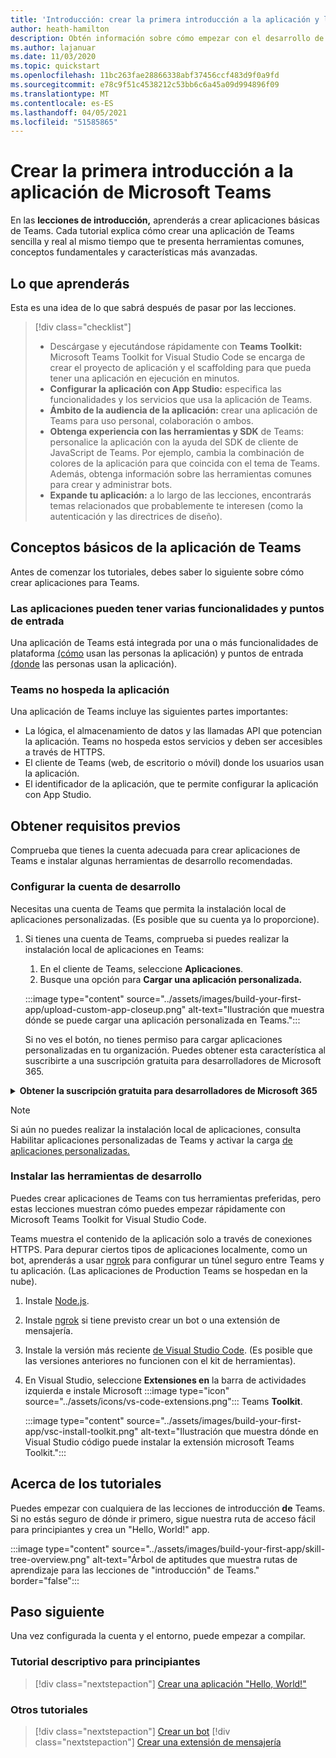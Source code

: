 ```yaml
---
title: 'Introducción: crear la primera introducción a la aplicación y los requisitos previos'
author: heath-hamilton
description: Obtén información sobre cómo empezar con el desarrollo de aplicaciones de Microsoft Teams y cómo configurar el entorno.
ms.author: lajanuar
ms.date: 11/03/2020
ms.topic: quickstart
ms.openlocfilehash: 11bc263fae28866338abf37456ccf483d9f0a9fd
ms.sourcegitcommit: e78c9f51c4538212c53bb6c6a45a09d994896f09
ms.translationtype: MT
ms.contentlocale: es-ES
ms.lasthandoff: 04/05/2021
ms.locfileid: "51585865"
---
```

# <a name="build-your-first-microsoft-teams-app-overview"></a>Crear la primera introducción a la aplicación de Microsoft Teams

En las **lecciones de introducción,** aprenderás a crear aplicaciones básicas de Teams. Cada tutorial explica cómo crear una aplicación de Teams sencilla y real al mismo tiempo que te presenta herramientas comunes, conceptos fundamentales y características más avanzadas.

## <a name="what-youll-learn"></a>Lo que aprenderás

Esta es una idea de lo que sabrá después de pasar por las lecciones.

> [!div class="checklist"]
  >
  > * Descárgase y ejecutándose rápidamente con **Teams Toolkit:** Microsoft Teams Toolkit for Visual Studio Code se encarga de crear el proyecto de aplicación y el scaffolding para que pueda tener una aplicación en ejecución en minutos.
  > * **Configurar la aplicación con App Studio:** especifica las funcionalidades y los servicios que usa la aplicación de Teams.
  > * **Ámbito de la audiencia de la aplicación:** crear una aplicación de Teams para uso personal, colaboración o ambos.
> * **Obtenga experiencia con las herramientas y SDK** de Teams: personalice la aplicación con la ayuda del SDK de cliente de JavaScript de Teams. Por ejemplo, cambia la combinación de colores de la aplicación para que coincida con el tema de Teams. Además, obtenga información sobre las herramientas comunes para crear y administrar bots.
  > * **Expande tu aplicación:** a lo largo de las lecciones, encontrarás temas relacionados que probablemente te interesen (como la autenticación y las directrices de diseño).

## <a name="teams-app-fundamentals"></a>Conceptos básicos de la aplicación de Teams

Antes de comenzar los tutoriales, debes saber lo siguiente sobre cómo crear aplicaciones para Teams.

### <a name="apps-can-have-multiple-capabilities-and-entry-points"></a>Las aplicaciones pueden tener varias funcionalidades y puntos de entrada

Una aplicación de Teams está integrada por una o más funcionalidades de plataforma [(cómo](../concepts/capabilities-overview.md) usan las personas la aplicación) y puntos de entrada [(donde](../concepts/extensibility-points.md) las personas usan la aplicación).

### <a name="teams-doesnt-host-your-app"></a>Teams no hospeda la aplicación

Una aplicación de Teams incluye las siguientes partes importantes:

* La lógica, el almacenamiento de datos y las llamadas API que potencian la aplicación. Teams no hospeda estos servicios y deben ser accesibles a través de HTTPS.
* El cliente de Teams (web, de escritorio o móvil) donde los usuarios usan la aplicación.
* El identificador de la aplicación, que te permite configurar la aplicación con App Studio.

## <a name="get-prerequisites"></a>Obtener requisitos previos

Comprueba que tienes la cuenta adecuada para crear aplicaciones de Teams e instalar algunas herramientas de desarrollo recomendadas.

### <a name="set-up-your-development-account"></a>Configurar la cuenta de desarrollo

Necesitas una cuenta de Teams que permita la instalación local de aplicaciones personalizadas. (Es posible que su cuenta ya lo proporcione).

1. Si tienes una cuenta de Teams, comprueba si puedes realizar la instalación local de aplicaciones en Teams:
    1. En el cliente de Teams, seleccione **Aplicaciones**.
    1. Busque una opción para **Cargar una aplicación personalizada.**

    :::image type="content" source="../assets/images/build-your-first-app/upload-custom-app-closeup.png" alt-text="Ilustración que muestra dónde se puede cargar una aplicación personalizada en Teams.":::
    
    Si no ves el botón, no tienes permiso para cargar aplicaciones personalizadas en tu organización. Puedes obtener esta característica al suscribirte a una suscripción gratuita para desarrolladores de Microsoft 365.

<!-- markdownlint-disable MD033 -->
<details>

<summary><b>Obtener la suscripción gratuita para desarrolladores de Microsoft 365</b></summary>

Puedes obtener una cuenta de prueba gratuita de Teams que permite la instalación local de aplicaciones uniéndose al programa para desarrolladores de Microsoft 365. (El proceso de registro tarda aproximadamente dos minutos).

1. Vaya al programa para desarrolladores de [Microsoft 365](https://developer.microsoft.com/microsoft-365/dev-program).
1. Selecciona **Unirse ahora** y sigue las instrucciones en pantalla.
1. Cuando llegue a la pantalla de bienvenida, seleccione **Configurar la suscripción de E5**.
1. Configurar la cuenta de administrador. Una vez que termines, deberías ver una pantalla como esta.
:::image type="content" source="../assets/images/build-your-first-app/dev-program-subscription.png" alt-text="Ejemplo de lo que ve después de registrarse en el programa para desarrolladores de Microsoft 365.":::
1. Inicie sesión en Teams con la cuenta de administrador que acaba de configurar.
1. Comprueba si ahora tienes la opción **Cargar una aplicación** personalizada.

</details>

> [!Note]
> Si aún no puedes realizar la instalación local de aplicaciones, consulta Habilitar aplicaciones personalizadas de Teams y activar la carga [de aplicaciones personalizadas.](https://docs.microsoft.com/microsoftteams/platform/concepts/build-and-test/prepare-your-o365-tenant#enable-custom-teams-apps-and-turn-on-custom-app-uploading)

### <a name="install-your-development-tools"></a>Instalar las herramientas de desarrollo

Puedes crear aplicaciones de Teams con tus herramientas preferidas, pero estas lecciones muestran cómo puedes empezar rápidamente con Microsoft Teams Toolkit for Visual Studio Code.

Teams muestra el contenido de la aplicación solo a través de conexiones HTTPS. Para depurar ciertos tipos de aplicaciones localmente, como un bot, aprenderás a usar [ngrok](../concepts/build-and-test/debug.md#locally-hosted) para configurar un túnel seguro entre Teams y tu aplicación. (Las aplicaciones de Production Teams se hospedan en la nube).

1. Instale [Node.js](https://nodejs.org/en/).
1. Instale [ngrok](https://ngrok.com/download) si tiene previsto crear un bot o una extensión de mensajería.
1. Instale la versión más reciente [de Visual Studio Code](https://code.visualstudio.com/download). (Es posible que las versiones anteriores no funcionen con el kit de herramientas).
1. En Visual Studio, seleccione **Extensiones en** la barra de actividades izquierda e instale Microsoft :::image type="icon" source="../assets/icons/vs-code-extensions.png"::: Teams **Toolkit**.

    :::image type="content" source="../assets/images/build-your-first-app/vsc-install-toolkit.png" alt-text="Ilustración que muestra dónde en Visual Studio código puede instalar la extensión microsoft Teams Toolkit.":::

## <a name="about-the-tutorials"></a>Acerca de los tutoriales

Puedes empezar con cualquiera de las lecciones de introducción **de** Teams. Si no estás seguro de dónde ir primero, sigue nuestra ruta de acceso fácil para principiantes y crea un "Hello, World!" app.

:::image type="content" source="../assets/images/build-your-first-app/skill-tree-overview.png" alt-text="Árbol de aptitudes que muestra rutas de aprendizaje para las lecciones de &quot;introducción&quot; de Teams." border="false":::

## <a name="next-step"></a>Paso siguiente

Una vez configurada la cuenta y el entorno, puede empezar a compilar.

### <a name="beginner-friendly-tutorial"></a>Tutorial descriptivo para principiantes

> [!div class="nextstepaction"]
> [Crear una aplicación "Hello, World!"](../build-your-first-app/build-and-run.md)

### <a name="other-tutorials"></a>Otros tutoriales

> [!div class="nextstepaction"]
> [Crear un bot](../build-your-first-app/build-bot.md)
> [!div class="nextstepaction"]
> [Crear una extensión de mensajería](../build-your-first-app/build-messaging-extension.md)
